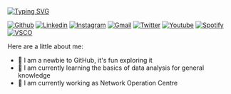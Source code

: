 ## 
<!-- markdownlint-disable MD033 MD041 -->
[![Typing SVG](https://readme-typing-svg.demolab.com?font=Montserrat&weight=600&letterSpacing=-1px;&pause=1000&color=000000&background=FF3AED00&vCenter=true&multiline=true&repeat=false&height=44&lines=Welcome+to+irdinaahelmy's+Github)](https://git.io/typing-svg)
<!-- markdownlint-enable MD033 -->

[![Github](https://img.shields.io/badge/-Github-000?style=flat&logo=Github&logoColor=white)](https://github.com/irdinaahelmy)
[![Linkedin](https://img.shields.io/badge/-LinkedIn-0077B5?style=flat&logo=Linkedin&logoColor=white)](https://www.linkedin.com/in/irdina-helimi-0b0327136/)
[![Instagram](https://img.shields.io/badge/-Instagram-bc2a8d?style=flat&labelColor=c13584&logo=instagram&logoColor=white)](https://www.instagram.com/medinaahelmy/)
[![Gmail](https://img.shields.io/badge/-Gmail-ff4343?style=flat&logo=Gmail&logoColor=white)](mailto:irdinaahelmy@gmail.com)
[![Twitter](https://img.shields.io/badge/-Twitter-000?style=flat&logo=X&logoColor=white)](https://www.twitter.com/medinaahelmy/)
[![Youtube](https://img.shields.io/badge/-Youtube-FF0000?style=flat&logo=Youtube&logoColor=white)](https://www.youtube.com/@medinaahelmy)
[![Spotify](https://img.shields.io/badge/-Spotify-1db954?style=flat&logo=Spotify&logoColor=white)](https://open.spotify.com/user/eeriepizza)
[![VSCO](https://img.shields.io/badge/-VSCO-000?style=flat&logo=VSCO&logoColor=white)](https://vsco.co/irdinahelmy/gallery)

Here are a little about me:
- 👻 I am a newbie to GitHub, it's fun exploring it
- 🌱 I am currently learning the basics of data analysis for general knowledge
- 🔭 I am currently working as Network Operation Centre




  





<!--
**irdinaahelmy/irdinaahelmy** is a ✨ _special_ ✨ repository because its `README.md` (this file) appears on your GitHub profile.

Here are some ideas to get you started:

- 🔭 I’m currently working on ...
- 🌱 I’m currently learning ...
- 👯 I’m looking to collaborate on ...
- 🤔 I’m looking for help with ...
- 💬 Ask me about ...
- 📫 How to reach me: ...
- 😄 Pronouns: ...
- ⚡ Fun fact: ...
-->
